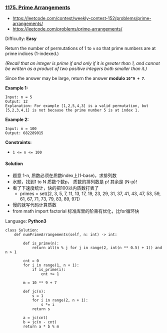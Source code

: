 ### [1175\. Prime Arrangements](https://leetcode.com/problems/prime-arrangements/)
- https://leetcode.com/contest/weekly-contest-152/problems/prime-arrangements/
- https://leetcode.com/problems/prime-arrangements/

Difficulty: **Easy**


Return the number of permutations of 1 to `n` so that prime numbers are at prime indices (1-indexed.)

_(Recall that an integer is prime if and only if it is greater than 1, and cannot be written as a product of two positive integers both smaller than it.)_

Since the answer may be large, return the answer **modulo `10^9 + 7`**.

**Example 1:**

```
Input: n = 5
Output: 12
Explanation: For example [1,2,5,4,3] is a valid permutation, but [5,2,3,4,1] is not because the prime number 5 is at index 1.
```

**Example 2:**

```
Input: n = 100
Output: 682289015
```

**Constraints:**

*   `1 <= n <= 100`


#### Solution
- 题意 1-n, 质数必须在质数index上(1-base)，求排列数
- 水题，找到1 to N 质数个数p， 质数的排列数是 p! 其余是 (N-p)!
- 看了下速度统计，快的把100以内质数打表了
    - primes = set([2, 3, 5, 7, 11, 13, 17, 19, 23, 29, 31, 37, 41, 43, 47, 53, 59, 61, 67, 71, 73, 79, 83, 89, 97])
- 慢的就写代码计算质数
- from math import factorial 标准库里的阶乘有优化，比for循环快

Language: **Python3**

```python3
class Solution:
    def numPrimeArrangements(self, n: int) -> int:
​
        def is_prime(n):
            return all(n % j for j in range(2, int(n ** 0.5) + 1)) and n > 1
​
        cnt = 0
        for i in range(1, n + 1):
            if is_prime(i):
                cnt += 1
​
        m = 10 ** 9 + 7
​
        def jc(n):
            s = 1
            for i in range(2, n + 1):
                s *= i
            return s
​
        a = jc(cnt)
        b = jc(n - cnt)
        return a * b % m
​
​
​
```